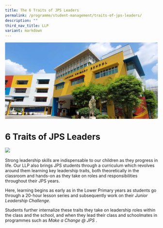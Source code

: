 ```yaml
---
title: The 6 Traits of JPS Leaders
permalink: /programme/student-management/traits-of-jps-leaders/
description: ""
third_nav_title: LLP
variant: markdown
---
```

![](/images/JPS_School_Front_Banner.jpg)

6 Traits of JPS Leaders
==============================

![](/images/JPSLeaders.jpg)

Strong leadership skills are indispensable to our children as they progress in life. Our LLP also brings JPS students through a curriculum which revolves around them learning key leadership traits, both theoretically in the classroom and hands-on as they take on roles and responsibilities throughout their JPS years.

Here, learning begins as early as in the Lower Primary years as students go through a 20-hour lesson series and subsequently work on their _Junior Leadership Challenge_.

Students further internalize these traits they take on leadership roles within the class and the school, and when they lead their class and schoolmates in programmes such as _Make a Change @ JPS_ .